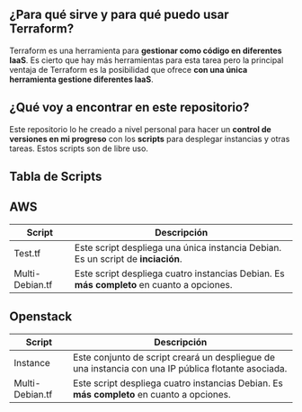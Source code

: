 ## ¿Para qué sirve y para qué puedo usar Terraform?
Terraform es una herramienta para **gestionar como código en diferentes IaaS**. Es cierto que hay más herramientas para esta tarea pero la principal ventaja de Terraform es la posibilidad que ofrece **con una única herramienta gestione diferentes IaaS**.

## ¿Qué voy a encontrar en este repositorio?
Este repositorio lo he creado a nivel personal para hacer un **control de versiones en mi progreso** con los **scripts** para desplegar instancias y otras tareas. Estos scripts son de libre uso.

## Tabla de Scripts

## AWS
| Script               | Descripción                                                                             |
| ------               | -----------                                                                             |
| Test.tf              | Este script despliega una única instancia Debian. Es un script de **inciación**.            |
| Multi-Debian.tf      | Este script despliega cuatro instancias Debian. Es **más completo** en cuanto a opciones.   |

## Openstack

| Script               | Descripción                                                                             |
| ------               | -----------                                                                             |
| Instance            | Este conjunto de script creará un despliegue de una instancia con una IP pública flotante asociada.            |
| Multi-Debian.tf      | Este script despliega cuatro instancias Debian. Es **más completo** en cuanto a opciones.   |
